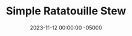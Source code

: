 ---
layout: post
title:  "Simple Ratatouille Stew"
date:   2023-11-12 00:00:00 -05000
categories: 
- Recipes
- Meatless
permalink: /recipes/ratatouille
image: /assets/Food/Meatless/Ratatouille/ratatouille.jpg
ing: ratatouille-ing
facts: ratatouille-facts
Prep: 30
Rest: 
Cook: 105
Source1: https://thebeet.com/summer-rainbow-ratatouille/
Source2: 
whisk: https://s.samsungfood.com/XKdBu
tags: 
- remmy
- eggplant
- zucchini
- yellow squash
- summer squash
- squash
- onion
- garlic
- tomato
- stew
- soup
- winter
- crushed tomatoes
- bowl
- dutch oven
Description: This simple Ratatouille is a stewed dish of various vegetables in a tomato sauce. This is my preferred way to make this dish, as it's way simpler like this, but feel free to make it look pretty like in the movie.
Instructions: 
- Preheat the oven to 350F<br><br>

- Heat the olive oil in a large Dutch oven over medium heat. Add the (finely diced) onion, garlic, and salt. Cook, stirring often until the onion has softened, about 5 minutes. Meanwhile, dice the pepper (medium dice)<br><br>

- Add the bell pepper and cook, stirring occasionally, until softened, about 7 minutes. Meanwhile, cut the rest of the vegetables (medium dice). Pour in the crushed tomatoes and season (basil, garlic and onion powder, and black pepper)<br><br>

- Add the vegetables (zucchini, yellow squash, eggplant, and tomatoes) into the pan. Bake at 350F for 60 minutes, covered<br><br>

- Remove the cover and continue baking until the vegetables are very soft and the ratatouille is bubbling, another 45 minutes, or until the vegetables are softened to your liking. Let cool for a few minutes before serving
---